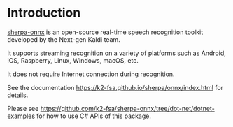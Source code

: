 # Introduction

[sherpa-onnx](https://github.com/k2-fsa/sherpa-onnx) is an open-source
real-time speech recognition toolkit developed
by the Next-gen Kaldi team.

It supports streaming recognition on a variety of
platforms such as Android, iOS, Raspberry, Linux, Windows, macOS, etc.

It does not require Internet connection during recognition.

See the documentation https://k2-fsa.github.io/sherpa/onnx/index.html
for details.

Please see
https://github.com/k2-fsa/sherpa-onnx/tree/dot-net/dotnet-examples
for how to use C# APIs of this package.
